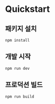 # Quickstart

## 패키지 설치

```
npm install
```

## 개발 시작

```
npm run dev
```

## 프로덕션 빌드

```
npm run build
```
